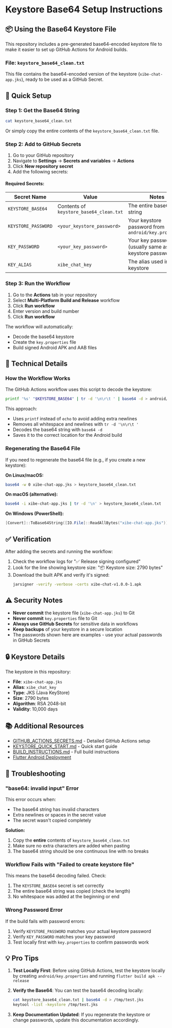 # Keystore Base64 Setup Instructions

## 📦 Using the Base64 Keystore File

This repository includes a pre-generated base64-encoded keystore file to make it easier to set up GitHub Actions for Android builds.

### File: `keystore_base64_clean.txt`

This file contains the base64-encoded version of the keystore (`xibe-chat-app.jks`), ready to be used as a GitHub Secret.

## 🚀 Quick Setup

### Step 1: Get the Base64 String

```bash
cat keystore_base64_clean.txt
```

Or simply copy the entire contents of the `keystore_base64_clean.txt` file.

### Step 2: Add to GitHub Secrets

1. Go to your GitHub repository
2. Navigate to **Settings** → **Secrets and variables** → **Actions**
3. Click **New repository secret**
4. Add the following secrets:

#### Required Secrets:

| Secret Name | Value | Notes |
|-------------|-------|-------|
| `KEYSTORE_BASE64` | Contents of `keystore_base64_clean.txt` | The entire base64 string |
| `KEYSTORE_PASSWORD` | `<your_keystore_password>` | Your keystore password from `android/key.properties` |
| `KEY_PASSWORD` | `<your_key_password>` | Your key password (usually same as keystore password) |
| `KEY_ALIAS` | `xibe_chat_key` | The alias used in the keystore |

### Step 3: Run the Workflow

1. Go to the **Actions** tab in your repository
2. Select **Multi-Platform Build and Release** workflow
3. Click **Run workflow**
4. Enter version and build number
5. Click **Run workflow**

The workflow will automatically:
- Decode the base64 keystore
- Create the `key.properties` file
- Build signed Android APK and AAB files

## 🔧 Technical Details

### How the Workflow Works

The GitHub Actions workflow uses this script to decode the keystore:

```bash
printf '%s' "$KEYSTORE_BASE64" | tr -d '\n\r\t ' | base64 -d > android/app/xibe-chat-app.jks
```

This approach:
- Uses `printf` instead of `echo` to avoid adding extra newlines
- Removes all whitespace and newlines with `tr -d '\n\r\t '`
- Decodes the base64 string with `base64 -d`
- Saves it to the correct location for the Android build

### Regenerating the Base64 File

If you need to regenerate the base64 file (e.g., if you create a new keystore):

**On Linux/macOS:**
```bash
base64 -w 0 xibe-chat-app.jks > keystore_base64_clean.txt
```

**On macOS (alternative):**
```bash
base64 -i xibe-chat-app.jks | tr -d '\n' > keystore_base64_clean.txt
```

**On Windows (PowerShell):**
```powershell
[Convert]::ToBase64String([IO.File]::ReadAllBytes("xibe-chat-app.jks")) | Out-File -Encoding ASCII -NoNewline keystore_base64_clean.txt
```

## ✅ Verification

After adding the secrets and running the workflow:

1. Check the workflow logs for "✅ Release signing configured"
2. Look for the line showing keystore size: "📦 Keystore size: 2790 bytes"
3. Download the built APK and verify it's signed:
   ```bash
   jarsigner -verify -verbose -certs xibe-chat-v1.0.0-1.apk
   ```

## ⚠️ Security Notes

- **Never commit** the keystore file (`xibe-chat-app.jks`) to Git
- **Never commit** `key.properties` file to Git
- **Always use GitHub Secrets** for sensitive data in workflows
- **Keep backups** of your keystore in a secure location
- The passwords shown here are examples - use your actual passwords in GitHub Secrets

## 🔒 Keystore Details

The keystore in this repository:
- **File**: `xibe-chat-app.jks`
- **Alias**: `xibe_chat_key`
- **Type**: JKS (Java KeyStore)
- **Size**: 2790 bytes
- **Algorithm**: RSA 2048-bit
- **Validity**: 10,000 days

## 📚 Additional Resources

- [GITHUB_ACTIONS_SECRETS.md](GITHUB_ACTIONS_SECRETS.md) - Detailed GitHub Actions setup
- [KEYSTORE_QUICK_START.md](KEYSTORE_QUICK_START.md) - Quick start guide
- [BUILD_INSTRUCTIONS.md](BUILD_INSTRUCTIONS.md) - Full build instructions
- [Flutter Android Deployment](https://docs.flutter.dev/deployment/android)

## 🐛 Troubleshooting

### "base64: invalid input" Error

This error occurs when:
- The base64 string has invalid characters
- Extra newlines or spaces in the secret value
- The secret wasn't copied completely

**Solution:**
1. Copy the **entire** contents of `keystore_base64_clean.txt`
2. Make sure no extra characters are added when pasting
3. The base64 string should be one continuous line with no breaks

### Workflow Fails with "Failed to create keystore file"

This means the base64 decoding failed. Check:
1. The `KEYSTORE_BASE64` secret is set correctly
2. The entire base64 string was copied (check the length)
3. No whitespace was added at the beginning or end

### Wrong Password Error

If the build fails with password errors:
1. Verify `KEYSTORE_PASSWORD` matches your actual keystore password
2. Verify `KEY_PASSWORD` matches your key password
3. Test locally first with `key.properties` to confirm passwords work

## 💡 Pro Tips

1. **Test Locally First**: Before using GitHub Actions, test the keystore locally by creating `android/key.properties` and running `flutter build apk --release`

2. **Verify the Base64**: You can test the base64 decoding locally:
   ```bash
   cat keystore_base64_clean.txt | base64 -d > /tmp/test.jks
   keytool -list -keystore /tmp/test.jks
   ```

3. **Keep Documentation Updated**: If you regenerate the keystore or change passwords, update this documentation accordingly.
